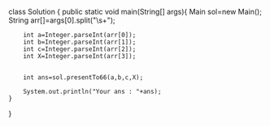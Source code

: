 
class Solution {
	public static void main(String[] args){
		Main sol=new Main();
		String arr[]=args[0].split("\\s+");
		
		
		int a=Integer.parseInt(arr[0]);
		int b=Integer.parseInt(arr[1]);
		int c=Integer.parseInt(arr[2]);
		int X=Integer.parseInt(arr[3]);
		
		
		int ans=sol.presentTo66(a,b,c,X);
		
		System.out.println("Your ans : "+ans);
	}
}

